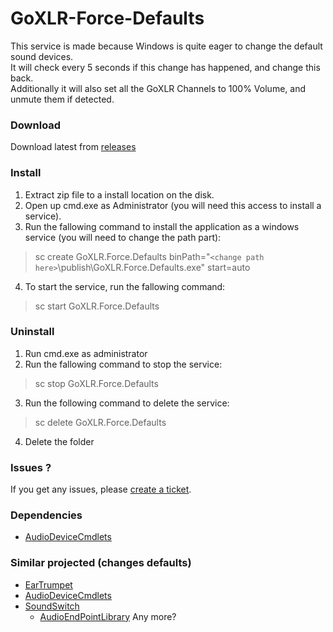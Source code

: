 # GoXLR-Force-Defaults

This service is made because Windows is quite eager to change the default sound devices. <br />
It will check every 5 seconds if this change has happened, and change this back.<br />
Additionally it will also set all the GoXLR Channels to 100% Volume, and unmute them if detected.

### Download

Download latest from [releases](https://github.com/oddbear/GoXLR-Force-Defaults/releases/download/v1/publish.zip)

### Install

1. Extract zip file to a install location on the disk.
2. Open up cmd.exe as Administrator (you will need this access to install a service).
3. Run the fallowing command to install the application as a windows service (you will need to change the path part):
> sc create GoXLR.Force.Defaults binPath="`<change path here>`\publish\GoXLR.Force.Defaults.exe" start=auto
4. To start the service, run the fallowing command:
> sc start GoXLR.Force.Defaults

### Uninstall

1. Run cmd.exe as administrator
2. Run the fallowing command to stop the service:
> sc stop GoXLR.Force.Defaults
3. Run the following command to delete the service:
> sc delete GoXLR.Force.Defaults
4. Delete the folder

### Issues ?

If you get any issues, please [create a ticket](https://github.com/oddbear/GoXLR-Force-Defaults/issues).

### Dependencies
* [AudioDeviceCmdlets](https://github.com/frgnca/AudioDeviceCmdlets)

### Similar projected (changes defaults)
- [EarTrumpet](https://github.com/File-New-Project/EarTrumpet/)
- [AudioDeviceCmdlets](https://github.com/frgnca/AudioDeviceCmdlets)
- [SoundSwitch](https://github.com/Belphemur/SoundSwitch)
  - [AudioEndPointLibrary](https://github.com/Belphemur/AudioEndPointLibrary)
Any more?
